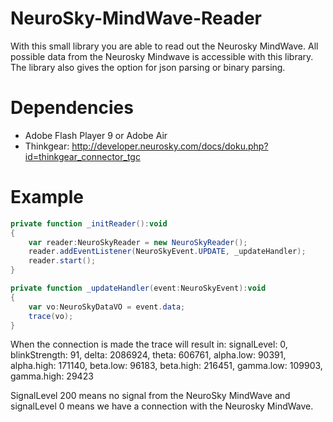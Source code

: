 NeuroSky-MindWave-Reader
========================

With this small library you are able to read out the Neurosky MindWave. All possible data from the Neurosky Mindwave is accessible with this library. The library also gives the option for json parsing or binary parsing.

Dependencies
============
- Adobe Flash Player 9 or Adobe Air
- Thinkgear: http://developer.neurosky.com/docs/doku.php?id=thinkgear_connector_tgc

Example
=======

```ActionScript
private function _initReader():void
{
	var reader:NeuroSkyReader = new NeuroSkyReader();
	reader.addEventListener(NeuroSkyEvent.UPDATE, _updateHandler);
	reader.start();
}

private function _updateHandler(event:NeuroSkyEvent):void
{
	var vo:NeuroSkyDataVO = event.data;
	trace(vo);
}
```

When the connection is made the trace will result in:
signalLevel: 0,
blinkStrength: 91,
delta: 2086924,
theta: 606761,
alpha.low: 90391,
alpha.high: 171140,
beta.low: 96183,
beta.high: 216451,
gamma.low: 109903,
gamma.high: 29423

SignalLevel 200 means no signal from the NeuroSky MindWave and signalLevel 0 means we have a connection with the Neurosky MindWave.
